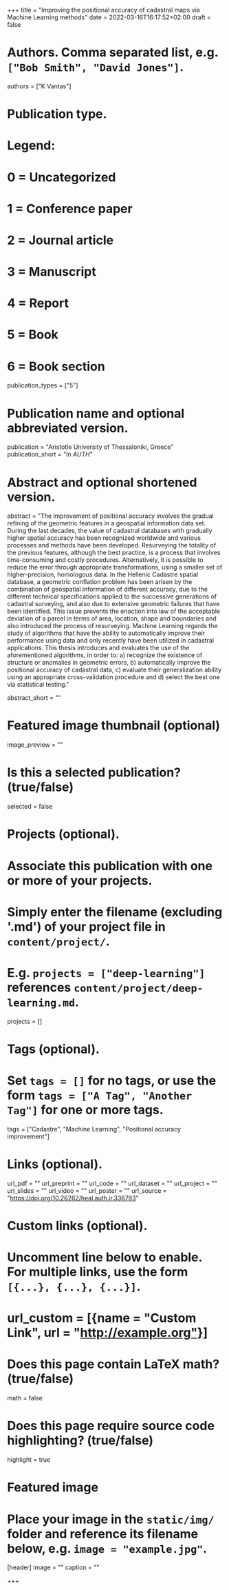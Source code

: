 +++
title = "Improving the positional accuracy of cadastral maps via Machine Learning methods"
date = 2022-03-16T16:17:52+02:00
draft = false

# Authors. Comma separated list, e.g. `["Bob Smith", "David Jones"]`.
authors = ["K Vantas"]

# Publication type.
# Legend:
# 0 = Uncategorized
# 1 = Conference paper
# 2 = Journal article
# 3 = Manuscript
# 4 = Report
# 5 = Book
# 6 = Book section
publication_types = ["5"]

# Publication name and optional abbreviated version.
publication = "Aristotle University of Thessaloniki, Greece"
publication_short = "In *AUTH*"
# Abstract and optional shortened version.
abstract = "The improvement of positional accuracy involves the gradual refining of the geometric features in a geospatial information data set. During the last decades, the value of cadastral databases with gradually higher spatial accuracy has been recognized worldwide and various processes and methods have been developed. Resurveying the totality of the previous features, although the best practice, is a process that involves time-consuming and costly procedures. Alternatively, it is possible to reduce the error through appropriate transformations, using a smaller set of higher-precision, homologous data. In the Hellenic Cadastre spatial database, a geometric conflation problem has been arisen by the combination of geospatial information of different accuracy, due to the different technical specifications applied to the successive generations of cadastral surveying, and also due to extensive geometric failures that have been identified. This issue prevents the enaction into law of the acceptable deviation of a parcel in terms of area, location, shape and boundaries and also introduced the process of resurveying. Machine Learning regards the study of algorithms that have the ability to automatically improve their performance using data and only recently have been utilized in cadastral applications. This thesis introduces and evaluates the use of the aforementioned algorithms, in order to: a) recognize the existence of structure or anomalies in geometric errors, b) automatically improve the positional accuracy of cadastral data, c) evaluate their generalization ability using an appropriate cross-validation procedure and d) select the best one via statistical testing."

abstract_short = ""

# Featured image thumbnail (optional)
image_preview = ""

# Is this a selected publication? (true/false)
selected = false

# Projects (optional).
#   Associate this publication with one or more of your projects.
#   Simply enter the filename (excluding '.md') of your project file in `content/project/`.
#   E.g. `projects = ["deep-learning"]` references `content/project/deep-learning.md`.
projects = []

# Tags (optional).
#   Set `tags = []` for no tags, or use the form `tags = ["A Tag", "Another Tag"]` for one or more tags.
tags = ["Cadastre", "Machine Learning", "Positional accuracy improvement"]

# Links (optional).
url_pdf = ""
url_preprint = ""
url_code = ""
url_dataset = ""
url_project = ""
url_slides = ""
url_video = ""
url_poster = ""
url_source = "https://doi.org/10.26262/heal.auth.ir.336793"

# Custom links (optional).
#   Uncomment line below to enable. For multiple links, use the form `[{...}, {...}, {...}]`.
# url_custom = [{name = "Custom Link", url = "http://example.org"}]

# Does this page contain LaTeX math? (true/false)
math = false

# Does this page require source code highlighting? (true/false)
highlight = true

# Featured image
# Place your image in the `static/img/` folder and reference its filename below, e.g. `image = "example.jpg"`.
[header]
image = ""
caption = ""

+++
